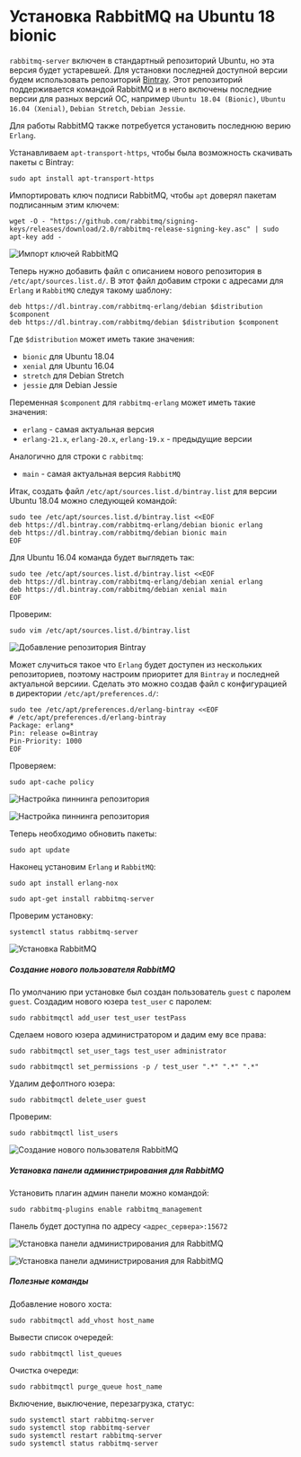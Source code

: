 
# Установка RabbitMQ на Ubuntu 18 bionic

`rabbitmq-server` включен в стандартный репозиторий Ubuntu, но эта версия будет устаревшей.
Для установки последней доступной версии будем использовать репозиторий [Bintray](https://bintray.com/).
Этот репозиторий поддерживается командой RabbitMQ и в него включены последние версии для разных версий ОС, например `Ubuntu 18.04 (Bionic)`, `Ubuntu 16.04 (Xenial)`, `Debian Stretch`, `Debian Jessie`.

Для работы RabbitMQ также потребуется установить последнюю верию `Erlang`.

Устанавливаем `apt-transport-https`, чтобы была возможность скачивать пакеты с Bintray:

```
sudo apt install apt-transport-https
```

Импортировать ключ подписи RabbitMQ, чтобы `apt` доверял пакетам подписанным этим ключем:

```
wget -O - "https://github.com/rabbitmq/signing-keys/releases/download/2.0/rabbitmq-release-signing-key.asc" | sudo apt-key add -
```


![Импорт ключей RabbitMQ](screenshots/12.jpg "Импорт ключей RabbitMQ")


Теперь нужно добавить файл с описанием нового репозитория в `/etc/apt/sources.list.d/`. В этот файл добавим строки с адресами для `Erlang` и `RabbitMQ` следуя такому шаблону:

```
deb https://dl.bintray.com/rabbitmq-erlang/debian $distribution $component
deb https://dl.bintray.com/rabbitmq/debian $distribution $component
```

Где `$distribution` может иметь такие значения:

* `bionic` для Ubuntu 18.04
* `xenial` для Ubuntu 16.04
* `stretch` для Debian Stretch
* `jessie` для Debian Jessie

Переменная `$component` для `rabbitmq-erlang` может иметь такие значения:

* `erlang` - самая актуальная версия 
* `erlang-21.x`, `erlang-20.x`, `erlang-19.x` - предыдущие версии

Аналогично для строки с `rabbitmq`:

* `main` - самая актуальная версия `RabbitMQ`

Итак, создать файл `/etc/apt/sources.list.d/bintray.list` для версии Ubuntu 18.04 можно следующей командой:

```
sudo tee /etc/apt/sources.list.d/bintray.list <<EOF
deb https://dl.bintray.com/rabbitmq-erlang/debian bionic erlang
deb https://dl.bintray.com/rabbitmq/debian bionic main
EOF
```

Для Ubuntu 16.04 команда будет выглядеть так:

```
sudo tee /etc/apt/sources.list.d/bintray.list <<EOF
deb https://dl.bintray.com/rabbitmq-erlang/debian xenial erlang
deb https://dl.bintray.com/rabbitmq/debian xenial main
EOF
```

Проверим:

```
sudo vim /etc/apt/sources.list.d/bintray.list
```

![Добавление репозитория Bintray](screenshots/14.jpg "Добавление репозитория Bintray")


Может случиться такое что `Erlang` будет доступен из нескольких репозиториев, поэтому настроим приоритет для `Bintray` и последней актуальной версиии.
Сделать это можно создав файл с конфигурацией в директории `/etc/apt/preferences.d/`:

```
sudo tee /etc/apt/preferences.d/erlang-bintray <<EOF
# /etc/apt/preferences.d/erlang-bintray
Package: erlang*
Pin: release o=Bintray
Pin-Priority: 1000
EOF
```

Проверяем:

```
sudo apt-cache policy
```

![Настройка пиннинга репозитория](screenshots/15.jpg "Настройка пиннинга репозитория")

![Настройка пиннинга репозитория](screenshots/16.jpg "Настройка пиннинга репозитория")
 
Теперь необходимо обновить пакеты:

```
sudo apt update 
```

Наконец установим `Erlang` и `RabbitMQ`: 

```
sudo apt install erlang-nox
```

```
sudo apt-get install rabbitmq-server
```

Проверим установку:

```
systemctl status rabbitmq-server
```

![Установка RabbitMQ](screenshots/17.jpg "Установка RabbitMQ")


##### Создание нового пользователя RabbitMQ

По умолчанию при установке был создан пользователь `guest` с паролем `guest`.
Создадим нового юзера `test_user` с паролем:

```
sudo rabbitmqctl add_user test_user testPass
```

Сделаем нового юзера администратором и дадим ему все права: 

```
sudo rabbitmqctl set_user_tags test_user administrator
```

```
sudo rabbitmqctl set_permissions -p / test_user ".*" ".*" ".*"
```

Удалим дефолтного юзера:

```
sudo rabbitmqctl delete_user guest
```

Проверим:

```
sudo rabbitmqctl list_users
```

![Создание нового пользователя RabbitMQ](screenshots/18.jpg "Создание нового пользователя RabbitMQ")

##### Установка панели администрирования для RabbitMQ

Установить плагин админ панели можно командой:

```
sudo rabbitmq-plugins enable rabbitmq_management
```

Панель будет доступна по адресу `<адрес_сервера>:15672`

![Установка панели администрирования для RabbitMQ](screenshots/19.jpg "Установка панели администрирования для RabbitMQ")

![Установка панели администрирования для RabbitMQ](screenshots/20.jpg "Установка панели администрирования для RabbitMQ")


##### Полезные команды

Добавление нового хоста:

```
sudo rabbitmqctl add_vhost host_name
```

Вывести список очередей:

```
sudo rabbitmqctl list_queues
```

Очистка очереди:

```
sudo rabbitmqctl purge_queue host_name
```

Включение, выключение, перезагрузка, статус:

```
sudo systemctl start rabbitmq-server
sudo systemctl stop rabbitmq-server
sudo systemctl restart rabbitmq-server
sudo systemctl status rabbitmq-server
```